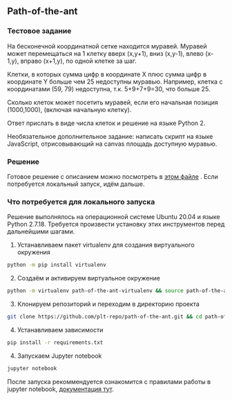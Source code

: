 ## Path-of-the-ant
### Тестовое задание
На бесконечной координатной сетке находится муравей. Муравей может перемещаться на 1 клетку вверх (x,y+1), вниз (x,y-1), влево (x-1,y), вправо (x+1,y), по одной клетке за шаг.

Клетки, в которых сумма цифр в координате X плюс сумма цифр в координате Y больше чем 25 недоступны муравью. Например, клетка с координатами (59, 79) недоступна, т.к. 5+9+7+9=30, что больше 25.

Сколько клеток может посетить муравей, если его начальная позиция (1000,1000), (включая начальную клетку).

Ответ прислать в виде числа клеток и решение на языке Python 2.

Необязательное дополнительное задание: написать скрипт на языке JavaScript, отрисовывающий на canvas площадь доступную муравью.

### Решение
Готовое решение с описанием можно посмотреть в [этом файле](path-of-the-ant.ipynb) . Если потребуется локальный запуск, идём дальше.

### Что потребуется для локального запуска
Решение выполнялось на операционной системе Ubuntu 20.04 и языке Python 2.7.18. Требуется произвести установку этих инструментов перед дальнейшими шагами.

1. Устанавливаем пакет virtualenv для создания виртуального окружения
```bash
python -m pip install virtualenv
```
2. Создаём и активируем виртуальное окружение
```bash
python -m virtualenv path-of-the-ant-virtualenv && source path-of-the-ant-virtualenv/bin/activate
```
3. Клонируем репозиторий и переходим в директорию проекта
```bash
git clone https://github.com/plt-repo/path-of-the-ant.git && cd path-of-the-ant
```
4. Устанавливаем зависимости
```bash
pip install -r requirements.txt
```
4. Запускаем Jupyter notebook
```bash
jupyter notebook
```

После запуска рекоммендуется ознакомится с правилами работы в jupyter notebook, [документация тут](https://docs.jupyter.org/en/latest/). 
